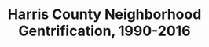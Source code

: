 ---
schema: default
title: 'Harris County Neighborhood Gentrification, 1990-2016'
organization: 'Kinder Institute, Rice University'
notes: 'Provides a gentrification type and susceptibility index for each census tract in Harris county. <br /> <br />

Choudary, Wendie. “Neighborhood Gentrification across Harris County: 1990 to 2016.” Rice University-Kinder Institute: UDP, April 8, 2019. https://doi.org/10.25612/837.7mao80j3akg7.'
resources:
  - name: 'Harris County Neighborhood Gentrification, 1990-2016 - ArcGIS'
    url: >-
      https://uchicago.box.com/shared/static/ekilftqh5xx8obksmym8mahd578coj3c.mpk
    format: 'mpk'
  - name: 'Harris County Neighborhood Gentrification, 1990-2016 - Data'
    url: >-
      https://uchicago.box.com/shared/static/gn9xgldphkbqsse7eoipin4d3bdzqf67.xlsx
    format: 'xlsx'
  - name: 'Harris County Neighborhood Gentrification, 1990-2016 - Metadata'
    url: >-
      https://uchicago.box.com/shared/static/i84kkdhdbgnwtzq1ajefqc7w9rryxncz.docx
    format: 'docx'
license: ''
category:
  - Planning / Zoning
  - Real Estate / Land Records
maintainer: Ben Fogarty
maintainer_email: ben.t.fogarty@gmail.com
---
